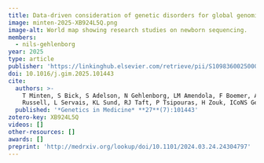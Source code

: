 ```yaml
---
title: Data-driven consideration of genetic disorders for global genomic newborn screening programs
image: minten-2025-XB924L5Q.png
image-alt: World map showing research studies on newborn sequencing.
members:
  - nils-gehlenborg
year: 2025
type: article
publisher: 'https://linkinghub.elsevier.com/retrieve/pii/S1098360025000905'
doi: 10.1016/j.gim.2025.101443
cite:
  authors: >-
    T Minten, S Bick, S Adelson, N Gehlenborg, LM Amendola, F Boemer, AJ Coffey, N Encina, A Ferlini, J Kirschner, BE
    Russell, L Servais, KL Sund, RJ Taft, P Tsipouras, H Zouk, ICoNS Gene List Contributors, D Bick, International Consortium on Newborn Sequencing (ICoNS), RC Green, NB Gold
  published: '*Genetics in Medicine* **27**(7):101443'
zotero-key: XB924L5Q
videos: []
other-resources: []
awards: []
preprint: 'http://medrxiv.org/lookup/doi/10.1101/2024.03.24.24304797'
---
```



